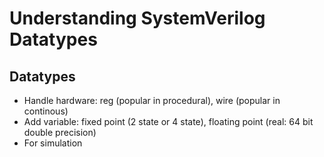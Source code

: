 # Understanding SystemVerilog Datatypes

## Datatypes
- Handle hardware: reg (popular in procedural), wire (popular in continous)
- Add variable: fixed point (2 state or 4 state), floating point (real: 64 bit double precision)
- For simulation
